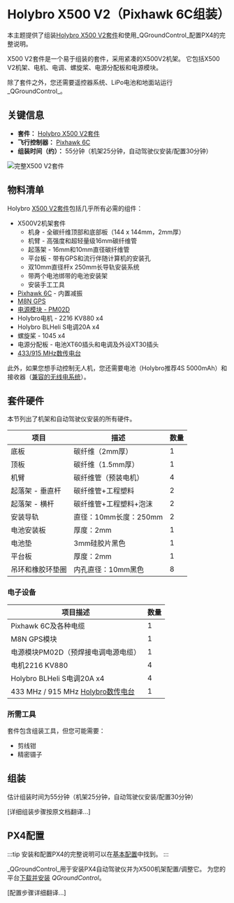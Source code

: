 # Holybro X500 V2（Pixhawk 6C组装）

本主题提供了组装[Holybro X500 V2套件](https://holybro.com/collections/x500-kits)和使用_QGroundControl_配置PX4的完整说明。

X500 V2套件是一个易于组装的套件，采用紧凑的X500V2机架。
它包括X500 V2机架、电机、电调、螺旋桨、电源分配板和电源模块。

除了套件之外，您还需要遥控器系统、LiPo电池和地面站运行_QGroundControl_。

## 关键信息

- **套件：** [Holybro X500 V2套件](https://holybro.com/collections/x500-kits)
- **飞行控制器：** [Pixhawk 6C](../flight_controller/pixhawk6c.md)
- **组装时间（约）：** 55分钟（机架25分钟，自动驾驶仪安装/配置30分钟）

![完整X500 V2套件](../../assets/airframes/multicopter/x500_v2_holybro_pixhawk6c/x500-kit.png)

## 物料清单

Holybro [X500 V2套件](https://holybro.com/collections/x500-kits)包括几乎所有必需的组件：

- X500V2机架套件
  - 机身 - 全碳纤维顶部和底部板（144 x 144mm，2mm厚）
  - 机臂 - 高强度和超轻量级16mm碳纤维管
  - 起落架 - 16mm和10mm直径碳纤维管
  - 平台板 - 带有GPS和流行伴随计算机的安装孔
  - 双10mm直径杆x 250mm长导轨安装系统
  - 带两个电池绑带的电池安装架
  - 安装手工工具
- [Pixhawk 6C](../flight_controller/pixhawk6c.md) - 内置减振
- [M8N GPS](https://holybro.com/products/m8n-gps)
- [电源模块 - PM02D](../power_module/holybro_pm02d.md)
- Holybro电机 - 2216 KV880 x4
- Holybro BLHeli S电调20A x4
- 螺旋桨 - 1045 x4
- 电源分配板 - 电池XT60插头和电调及外设XT30插头
- [433/915 MHz数传电台](../telemetry/holybro_sik_radio.md)

此外，如果您想手动控制无人机，您还需要电池（Holybro推荐4S 5000mAh）和接收器（[兼容的无线电系统](../getting_started/rc_transmitter_receiver.md)）。

## 套件硬件

本节列出了机架和自动驾驶仪安装的所有硬件。

| 项目              | 描述                      | 数量 |
| ---------------- | ------------------------ | ---- |
| 底板             | 碳纤维（2mm厚）           | 1    |
| 顶板             | 碳纤维（1.5mm厚）         | 1    |
| 机臂             | 碳纤维管（预装电机）       | 4    |
| 起落架 - 垂直杆   | 碳纤维管+工程塑料         | 2    |
| 起落架 - 横杆     | 碳纤维管+工程塑料+泡沫    | 2    |
| 安装导轨          | 直径：10mm长度：250mm    | 2    |
| 电池安装板        | 厚度：2mm                | 1    |
| 电池垫           | 3mm硅胶片黑色             | 1    |
| 平台板           | 厚度：2mm                | 1    |
| 吊环和橡胶环垫圈  | 内孔直径：10mm黑色        | 8    |

### 电子设备

| 项目描述                                                           | 数量 |
| ----------------------------------------------------------------- | ---- |
| Pixhawk 6C及各种电缆                                               | 1    |
| M8N GPS模块                                                        | 1    |
| 电源模块PM02D（预焊接电调电源电缆）                                 | 1    |
| 电机2216 KV880                                                     | 4    |
| Holybro BLHeli S电调20A x4                                         | 4    |
| 433 MHz / 915 MHz [Holybro数传电台](../telemetry/holybro_sik_radio.md) | 1    |

### 所需工具

套件包含组装工具，但您可能需要：

- 剪线钳
- 精密镊子

## 组装

估计组装时间为55分钟（机架25分钟，自动驾驶仪安装/配置30分钟）

[详细组装步骤按原文档翻译...]

## PX4配置

:::tip
安装和配置PX4的完整说明可以在[基本配置](../config/index.md)中找到。
:::

_QGroundControl_用于安装PX4自动驾驶仪并为X500机架配置/调整它。
为您的平台[下载并安装](https://docs.qgroundcontrol.com/master/en/qgc-user-guide/getting_started/download_and_install.html) _QGroundControl_。

[配置步骤详细翻译...]

